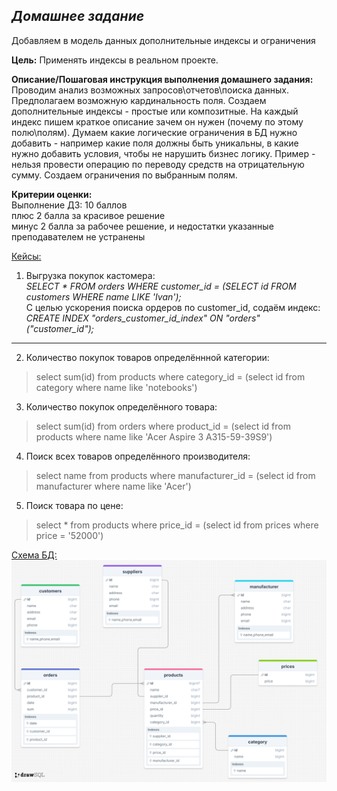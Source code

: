 ## *Домашнее задание*  
Добавляем в модель данных дополнительные индексы и ограничения

**Цель:**
Применять индексы в реальном проекте.


**Описание/Пошаговая инструкция выполнения домашнего задания:**  
Проводим анализ возможных запросов\отчетов\поиска данных.
Предполагаем возможную кардинальность поля.
Создаем дополнительные индексы - простые или композитные.
На каждый индекс пишем краткое описание зачем он нужен (почему по этому полю\полям).
Думаем какие логические ограничения в БД нужно добавить - например какие поля должны быть уникальны, в какие нужно добавить условия, чтобы не нарушить бизнес логику. Пример - нельзя провести операцию по переводу средств на отрицательную сумму.
Создаем ограничения по выбранным полям.


**Критерии оценки:**  
Выполнение ДЗ: 10 баллов  
плюс 2 балла за красивое решение  
минус 2 балла за рабочее решение, и недостатки указанные преподавателем не устранены  

<u> Кейсы: </u>
1) Выгрузка покупок кастомера:  
*SELECT * FROM orders WHERE customer_id = (SELECT id FROM customers WHERE name LIKE 'Ivan');*  
С целью ускорения поиска ордеров по customer_id, содаём индекс:    
*CREATE INDEX "orders_customer_id_index" ON "orders"("customer_id");*
--- 
2) Количество покупок товаров определённной категории:  
> select sum(id) from products where category_id = (select id from category where name like 'notebooks')
3) Количество покупок определённого товара:  
> select sum(id) from orders where product_id = (select id from products where name like 'Acer Aspire 3 A315-59-39S9')
4) Поиск всех товаров определённого производителя:  
> select name from products where manufacturer_id = (select id from manufacturer where name like 'Acer')
5) Поиск товара по цене:  
> select * from products where price_id = (select id from prices where price = '52000')


<u>Схема БД:</u>
![Alt text](https://github.com/thornix/otus_dba/blob/main/hw2_dbms_components/drawSQL-image-export-2025-04-18.png)
